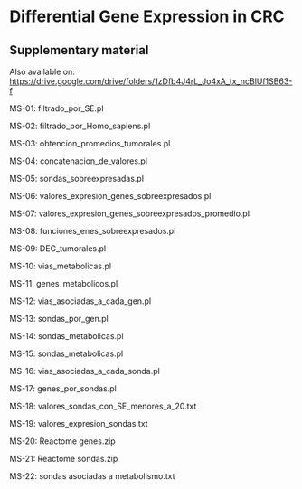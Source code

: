 # Differential Gene Expression in CRC



## Supplementary material

Also available on: https://drive.google.com/drive/folders/1zDfb4J4rL_Jo4xA_tx_ncBlUf1SB63-f


MS-01: filtrado_por_SE.pl

MS-02: filtrado_por_Homo_sapiens.pl

MS-03: obtencion_promedios_tumorales.pl

MS-04: concatenacion_de_valores.pl

MS-05: sondas_sobreexpresadas.pl

MS-06: valores_expresion_genes_sobreexpresados.pl

MS-07: valores_expresion_genes_sobreexpresados_promedio.pl

MS-08: funciones_enes_sobreexpresados.pl

MS-09: DEG_tumorales.pl

MS-10: vias_metabolicas.pl

MS-11: genes_metabolicos.pl

MS-12: vias_asociadas_a_cada_gen.pl

MS-13: sondas_por_gen.pl

MS-14: sondas_metabolicas.pl

MS-15: sondas_metabolicas.pl

MS-16: vias_asociadas_a_cada_sonda.pl

MS-17: genes_por_sondas.pl

MS-18: valores_sondas_con_SE_menores_a_20.txt

MS-19: valores_expresion_sondas.txt

MS-20: Reactome genes.zip

MS-21: Reactome sondas.zip

MS-22: sondas asociadas a metabolismo.txt
